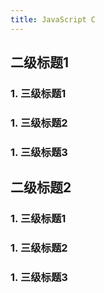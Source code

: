 ```yaml
---
title: JavaScript C
---
```


## 二级标题1

### 1. 三级标题1

### 1. 三级标题2

### 1. 三级标题3

## 二级标题2

### 1. 三级标题1

### 1. 三级标题2

### 1. 三级标题3